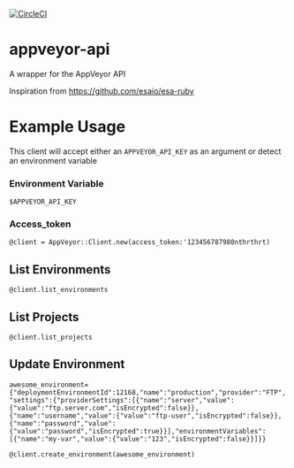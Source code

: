 [![CircleCI](https://circleci.com/gh/damacus/appveyor-api/tree/master.svg?style=svg)](https://circleci.com/gh/damacus/appveyor-api/tree/master)

# appveyor-api
A wrapper for the AppVeyor API

Inspiration from https://github.com/esaio/esa-ruby

# Example Usage
This client will accept either an `APPVEYOR_API_KEY` as an argument or detect an environment variable

### Environment Variable
`$APPVEYOR_API_KEY`

### Access_token
`@client = AppVeyor::Client.new(access_token:'123456787980nthrthrt)`

## List Environments
`@client.list_environments`

## List Projects
`@client.list_projects`

## Update Environment
`awesome_environment={"deploymentEnvironmentId":12168,"name":"production","provider":"FTP","settings":{"providerSettings":[{"name":"server","value":{"value":"ftp.server.com","isEncrypted":false}},{"name":"username","value":{"value":"ftp-user","isEncrypted":false}},{"name":"password","value":{"value":"password","isEncrypted":true}}],"environmentVariables":[{"name":"my-var","value":{"value":"123","isEncrypted":false}}]}}`

`@client.create_environment(awesome_environment)`
